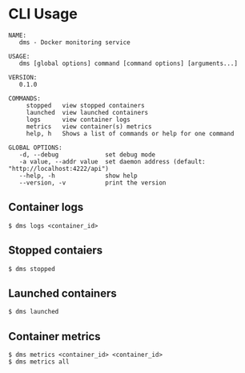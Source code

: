 # CLI Usage
```
NAME:
   dms - Docker monitoring service

USAGE:
   dms [global options] command [command options] [arguments...]

VERSION:
   0.1.0

COMMANDS:
     stopped   view stopped containers
     launched  view launched containers
     logs      view container logs
     metrics   view container(s) metrics
     help, h   Shows a list of commands or help for one command

GLOBAL OPTIONS:
   -d, --debug             set debug mode
   -a value, --addr value  set daemon address (default: "http://localhost:4222/api")
   --help, -h              show help
   --version, -v           print the version
```
## Container logs
```
$ dms logs <container_id>
```
## Stopped contaiers
```
$ dms stopped
```
## Launched containers
```
$ dms launched
```
## Container metrics
```
$ dms metrics <container_id> <container_id>
$ dms metrics all
```
